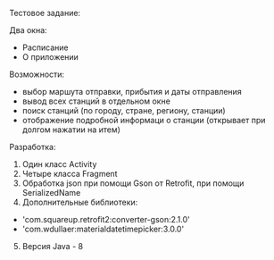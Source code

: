 Тестовое задание:

Два окна:
- Расписание
- О приложении

Возможности:
- выбор маршута отправки, прибытия и даты отправления
- вывод всех станций в отдельном окне
- поиск станций (по городу, стране, региону, станции)
- отображение подробной информаци о станции (открывает при долгом нажатии на итем)

Разработка:
1. Один класс Activity
2. Четыре класса Fragment
3. Обработка json при помощи Gson от Retrofit, при помощи SerializedName
4. Дополнительные библиотеки:
- 'com.squareup.retrofit2:converter-gson:2.1.0'
- 'com.wdullaer:materialdatetimepicker:3.0.0'
5. Версия Java - 8
